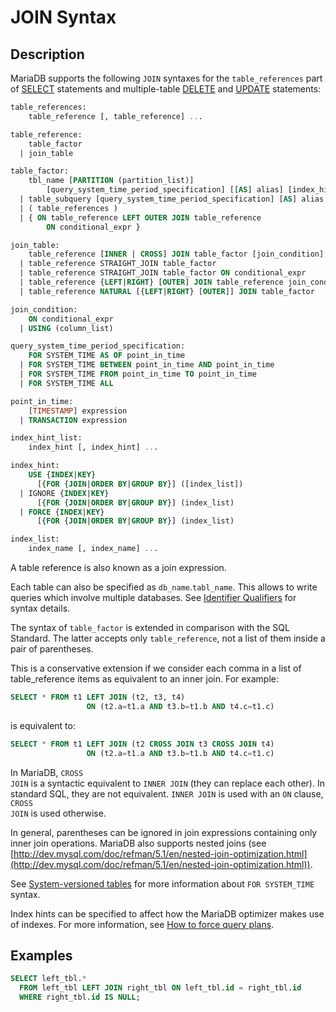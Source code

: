 # JOIN Syntax

## Description

MariaDB supports the following <code class="fixed" style="white-space:pre-wrap">JOIN</code> syntaxes for
the `table_references` part of [SELECT](/sql-statements-structure/sql-statements/data-manipulation/selecting-data/select/) statements and
multiple-table [DELETE](/sql-statements-structure/sql-statements/data-manipulation/changing-deleting-data/delete/) and [UPDATE](/sql-statements-structure/sql-statements/data-manipulation/changing-deleting-data/update/) statements:

```sql
table_references:
    table_reference [, table_reference] ...

table_reference:
    table_factor
  | join_table

table_factor:
    tbl_name [PARTITION (partition_list)]
        [query_system_time_period_specification] [[AS] alias] [index_hint_list]
  | table_subquery [query_system_time_period_specification] [AS] alias
  | ( table_references )
  | { ON table_reference LEFT OUTER JOIN table_reference
        ON conditional_expr }

join_table:
    table_reference [INNER | CROSS] JOIN table_factor [join_condition]
  | table_reference STRAIGHT_JOIN table_factor
  | table_reference STRAIGHT_JOIN table_factor ON conditional_expr
  | table_reference {LEFT|RIGHT} [OUTER] JOIN table_reference join_condition
  | table_reference NATURAL [{LEFT|RIGHT} [OUTER]] JOIN table_factor

join_condition:
    ON conditional_expr
  | USING (column_list)

query_system_time_period_specification:
    FOR SYSTEM_TIME AS OF point_in_time
  | FOR SYSTEM_TIME BETWEEN point_in_time AND point_in_time
  | FOR SYSTEM_TIME FROM point_in_time TO point_in_time
  | FOR SYSTEM_TIME ALL

point_in_time:
    [TIMESTAMP] expression
  | TRANSACTION expression

index_hint_list:
    index_hint [, index_hint] ...

index_hint:
    USE {INDEX|KEY}
      [{FOR {JOIN|ORDER BY|GROUP BY}] ([index_list])
  | IGNORE {INDEX|KEY}
      [{FOR {JOIN|ORDER BY|GROUP BY}] (index_list)
  | FORCE {INDEX|KEY}
      [{FOR {JOIN|ORDER BY|GROUP BY}] (index_list)

index_list:
    index_name [, index_name] ...
```

A table reference is also known as a join expression.

Each table can also be specified as `db_name`.`tabl_name`. This allows to write queries which involve multiple databases. See [Identifier Qualifiers](/sql-statements-structure/sql-language-structure/identifier-qualifiers/) for syntax details.

The syntax of <code class="fixed" style="white-space:pre-wrap">table_factor</code> is extended in comparison with the
SQL Standard. The latter accepts only <code class="fixed" style="white-space:pre-wrap">table_reference</code>, not a
list of them inside a pair of parentheses.

This is a conservative extension if we consider each comma in a list of
table_reference items as equivalent to an inner join. For example:

```sql
SELECT * FROM t1 LEFT JOIN (t2, t3, t4)
                 ON (t2.a=t1.a AND t3.b=t1.b AND t4.c=t1.c)
```

is equivalent to:

```sql
SELECT * FROM t1 LEFT JOIN (t2 CROSS JOIN t3 CROSS JOIN t4)
                 ON (t2.a=t1.a AND t3.b=t1.b AND t4.c=t1.c)
```

In MariaDB, <code class="fixed" style="white-space:pre-wrap">CROSS JOIN</code> is a syntactic equivalent to
<code class="fixed" style="white-space:pre-wrap">INNER JOIN</code> (they can replace each other). In standard SQL,
they are not equivalent. <code class="fixed" style="white-space:pre-wrap">INNER JOIN</code> is used with an
<code class="fixed" style="white-space:pre-wrap">ON</code> clause, <code class="fixed" style="white-space:pre-wrap">CROSS JOIN</code> is used otherwise.

In general, parentheses can be ignored in join expressions containing only
inner join operations. MariaDB also supports nested joins (see
[http://dev.mysql.com/doc/refman/5.1/en/nested-join-optimization.html](http://dev.mysql.com/doc/refman/5.1/en/nested-join-optimization.html)).

See [System-versioned tables](/sql-statements-structure/temporal-tables/system-versioned-tables/) for more information
about `FOR SYSTEM_TIME` syntax.

Index hints can be specified to affect how the MariaDB optimizer makes
use of indexes. For more information, see [How to force query plans](/kb/en/how-to-force-query-plans/).

## Examples

```sql
SELECT left_tbl.*
  FROM left_tbl LEFT JOIN right_tbl ON left_tbl.id = right_tbl.id
  WHERE right_tbl.id IS NULL;
```